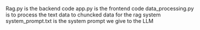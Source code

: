 Rag.py is the backend code
app.py is the frontend code
data_processing.py is to process the text data to chuncked data for the rag system
system_prompt.txt is the system prompt we give to the LLM
